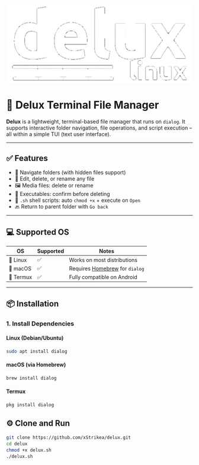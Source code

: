 <p align="center">
  <img src="image/logo.png" alt="logo"/>
</p>

# 🧾 Delux Terminal File Manager

**Delux** is a lightweight, terminal-based file manager that runs on `dialog`. It supports interactive folder navigation, file operations, and script execution – all within a simple TUI (text user interface).

---

## ✅ Features

- 📁 Navigate folders (with hidden files support)
- 📝 Edit, delete, or rename any file
- 🖼️ Media files: delete or rename
- 🧨 Executables: confirm before deleting
- 🐚 `.sh` shell scripts: auto `chmod +x` + execute on `Open`
- 🔙 Return to parent folder with `Go back`

---

## 💻 Supported OS

| OS         | Supported | Notes                         |
|------------|-----------|-------------------------------|
| 🐧 Linux    | ✅        | Works on most distributions   |
| 🍎 macOS    | ✅        | Requires [Homebrew](https://brew.sh/) for `dialog` |
| 📱 Termux   | ✅        | Fully compatible on Android   |

---

## 📦 Installation

### 1. Install Dependencies

#### Linux (Debian/Ubuntu)
```bash
sudo apt install dialog
```
#### macOS (via Homebrew)
```bash
brew install dialog
```
#### Termux
```bash
pkg install dialog
```

## ⚙️ Clone and Run
```bash
git clone https://github.com/xStrikea/delux.git
cd delux
chmod +x delux.sh
./delux.sh
```